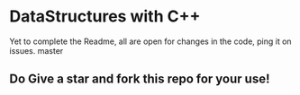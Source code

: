 # DataStructures with C++
   Yet to complete the Readme, all are open for changes in the code, ping it on issues. master
## Do Give a star and fork this repo for your use!
